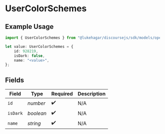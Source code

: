 # UserColorSchemes

## Example Usage

```typescript
import { UserColorSchemes } from "@lukehagar/discoursejs/sdk/models/operations";

let value: UserColorSchemes = {
    id: 928219,
    isDark: false,
    name: "<value>",
};
```

## Fields

| Field              | Type               | Required           | Description        |
| ------------------ | ------------------ | ------------------ | ------------------ |
| `id`               | *number*           | :heavy_check_mark: | N/A                |
| `isDark`           | *boolean*          | :heavy_check_mark: | N/A                |
| `name`             | *string*           | :heavy_check_mark: | N/A                |